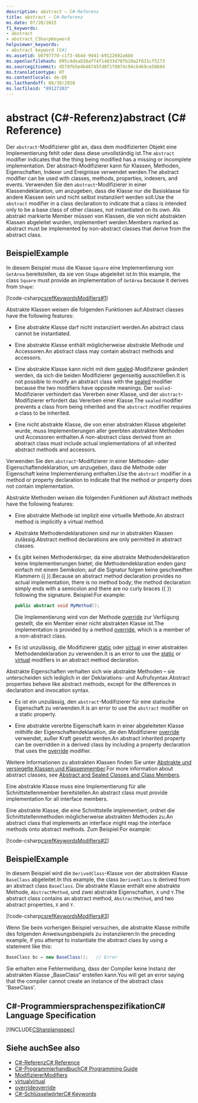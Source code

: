 ```yaml
---
description: abstract – C#-Referenz
title: abstract – C#-Referenz
ms.date: 07/20/2015
f1_keywords:
- abstract
- abstract_CSharpKeyword
helpviewer_keywords:
- abstract keyword [C#]
ms.assetid: b0797770-c1f3-4b4d-9441-b9122602a6bb
ms.openlocfilehash: 095c4dea838aff4f14833d78fb10a2f831cf5173
ms.sourcegitcommit: d579fb5e4b46745fd0f1f8874c94c6469ce58604
ms.translationtype: HT
ms.contentlocale: de-DE
ms.lasthandoff: 08/30/2020
ms.locfileid: "89127203"
---
```

# <a name="abstract-c-reference"></a><span data-ttu-id="f40dd-103">abstract (C#-Referenz)</span><span class="sxs-lookup"><span data-stu-id="f40dd-103">abstract (C# Reference)</span></span>
<span data-ttu-id="f40dd-104">Der `abstract`-Modifizierer gibt an, dass dem modifizierten Objekt eine Implementierung fehlt oder dass diese unvollständig ist.</span><span class="sxs-lookup"><span data-stu-id="f40dd-104">The `abstract` modifier indicates that the thing being modified has a missing or incomplete implementation.</span></span> <span data-ttu-id="f40dd-105">Der abstract-Modifizierer kann für Klassen, Methoden, Eigenschaften, Indexer und Ereignisse verwendet werden.</span><span class="sxs-lookup"><span data-stu-id="f40dd-105">The abstract modifier can be used with classes, methods, properties, indexers, and events.</span></span> <span data-ttu-id="f40dd-106">Verwenden Sie den `abstract`-Modifizierer in einer Klassendeklaration, um anzugeben, dass die Klasse nur die Basisklasse für andere Klassen sein und nicht selbst instanziiert werden soll.</span><span class="sxs-lookup"><span data-stu-id="f40dd-106">Use the `abstract` modifier in a class declaration to indicate that a class is intended only to be a base class of other classes, not instantiated on its own.</span></span> <span data-ttu-id="f40dd-107">Als abstrakt markierte Member müssen von Klassen, die von nicht abstrakten Klassen abgeleitet wurden, implementiert werden.</span><span class="sxs-lookup"><span data-stu-id="f40dd-107">Members marked as abstract must be implemented by non-abstract classes that derive from the abstract class.</span></span>
  
## <a name="example"></a><span data-ttu-id="f40dd-108">Beispiel</span><span class="sxs-lookup"><span data-stu-id="f40dd-108">Example</span></span>  
 <span data-ttu-id="f40dd-109">In diesem Beispiel muss die Klasse `Square` eine Implementierung von `GetArea` bereitstellen, da sie von `Shape` abgeleitet ist:</span><span class="sxs-lookup"><span data-stu-id="f40dd-109">In this example, the class `Square` must provide an implementation of `GetArea` because it derives from `Shape`:</span></span>  
  
 [!code-csharp[csrefKeywordsModifiers#1](~/samples/snippets/csharp/VS_Snippets_VBCSharp/csrefKeywordsModifiers/CS/csrefKeywordsModifiers.cs#1)]
  
 <span data-ttu-id="f40dd-110">Abstrakte Klassen weisen die folgenden Funktionen auf:</span><span class="sxs-lookup"><span data-stu-id="f40dd-110">Abstract classes have the following features:</span></span>  
  
- <span data-ttu-id="f40dd-111">Eine abstrakte Klasse darf nicht instanziiert werden.</span><span class="sxs-lookup"><span data-stu-id="f40dd-111">An abstract class cannot be instantiated.</span></span>  
  
- <span data-ttu-id="f40dd-112">Eine abstrakte Klasse enthält möglicherweise abstrakte Methode und Accessoren.</span><span class="sxs-lookup"><span data-stu-id="f40dd-112">An abstract class may contain abstract methods and accessors.</span></span>  
  
- <span data-ttu-id="f40dd-113">Eine abstrakte Klasse kann nicht mit dem [sealed](./sealed.md)-Modifizierer geändert werden, da sich die beiden Modifizierer gegenseitig ausschließen.</span><span class="sxs-lookup"><span data-stu-id="f40dd-113">It is not possible to modify an abstract class with the [sealed](./sealed.md) modifier because the two modifiers have opposite meanings.</span></span> <span data-ttu-id="f40dd-114">Der `sealed`-Modifizierer verhindert das Vererben einer Klasse, und der `abstract`-Modifizierer erfordert das Vererben einer Klasse.</span><span class="sxs-lookup"><span data-stu-id="f40dd-114">The `sealed` modifier prevents a class from being inherited and the `abstract` modifier requires a class to be inherited.</span></span>  
  
- <span data-ttu-id="f40dd-115">Eine nicht abstrakte Klasse, die von einer abstrakten Klasse abgeleitet wurde, muss Implementierungen aller geerbten abstrakten Methoden und Accessoren enthalten.</span><span class="sxs-lookup"><span data-stu-id="f40dd-115">A non-abstract class derived from an abstract class must include actual implementations of all inherited abstract methods and accessors.</span></span>  
  
 <span data-ttu-id="f40dd-116">Verwenden Sie den `abstract`-Modifizierer in einer Methoden- oder Eigenschaftendeklaration, um anzugeben, dass die Methode oder Eigenschaft keine Implementierung enthalten.</span><span class="sxs-lookup"><span data-stu-id="f40dd-116">Use the `abstract` modifier in a method or property declaration to indicate that the method or property does not contain implementation.</span></span>  
  
 <span data-ttu-id="f40dd-117">Abstrakte Methoden weisen die folgenden Funktionen auf:</span><span class="sxs-lookup"><span data-stu-id="f40dd-117">Abstract methods have the following features:</span></span>  
  
- <span data-ttu-id="f40dd-118">Eine abstrakte Methode ist implizit eine virtuelle Methode.</span><span class="sxs-lookup"><span data-stu-id="f40dd-118">An abstract method is implicitly a virtual method.</span></span>  
  
- <span data-ttu-id="f40dd-119">Abstrakte Methodendeklarationen sind nur in abstrakten Klassen zulässig.</span><span class="sxs-lookup"><span data-stu-id="f40dd-119">Abstract method declarations are only permitted in abstract classes.</span></span>  
  
- <span data-ttu-id="f40dd-120">Es gibt keinen Methodenkörper, da eine abstrakte Methodendeklaration keine Implementierungen bietet; die Methodendeklaration enden ganz einfach mit einem Semikolon; auf die Signatur folgen keine geschweiften Klammern ({ }).</span><span class="sxs-lookup"><span data-stu-id="f40dd-120">Because an abstract method declaration provides no actual implementation, there is no method body; the method declaration simply ends with a semicolon and there are no curly braces ({ }) following the signature.</span></span> <span data-ttu-id="f40dd-121">Beispiel:</span><span class="sxs-lookup"><span data-stu-id="f40dd-121">For example:</span></span>  
  
    ```csharp  
    public abstract void MyMethod();  
    ```  
  
     <span data-ttu-id="f40dd-122">Die Implementierung wird von der Methode [override](./override.md) zur Verfügung gestellt, die ein Member einer nicht abstrakten Klasse ist.</span><span class="sxs-lookup"><span data-stu-id="f40dd-122">The implementation is provided by a method [override](./override.md), which is a member of a non-abstract class.</span></span>  
  
- <span data-ttu-id="f40dd-123">Es ist unzulässig, die Modifizierer [static](./static.md) oder [virtual](./virtual.md) in einer abstrakten Methodendeklaration zu verwenden.</span><span class="sxs-lookup"><span data-stu-id="f40dd-123">It is an error to use the [static](./static.md) or [virtual](./virtual.md) modifiers in an abstract method declaration.</span></span>  
  
 <span data-ttu-id="f40dd-124">Abstrakte Eigenschaften verhalten sich wie abstrakte Methoden – sie unterscheiden sich lediglich in der Deklarations- und Aufrufsyntax.</span><span class="sxs-lookup"><span data-stu-id="f40dd-124">Abstract properties behave like abstract methods, except for the differences in declaration and invocation syntax.</span></span>  
  
- <span data-ttu-id="f40dd-125">Es ist ein unzulässig, den `abstract`-Modifizierer für eine statische Eigenschaft zu verwenden.</span><span class="sxs-lookup"><span data-stu-id="f40dd-125">It is an error to use the `abstract` modifier on a static property.</span></span>  
  
- <span data-ttu-id="f40dd-126">Eine abstrakte vererbte Eigenschaft kann in einer abgeleiteten Klasse mithilfe der Eigenschaftendeklaration, die den Modifizierer [override](./override.md) verwendet, außer Kraft gesetzt werden.</span><span class="sxs-lookup"><span data-stu-id="f40dd-126">An abstract inherited property can be overridden in a derived class by including a property declaration that uses the [override](./override.md) modifier.</span></span>  
  
 <span data-ttu-id="f40dd-127">Weitere Informationen zu abstrakten Klassen finden Sie unter [Abstrakte und versiegelte Klassen und Klassenmember](../../programming-guide/classes-and-structs/abstract-and-sealed-classes-and-class-members.md).</span><span class="sxs-lookup"><span data-stu-id="f40dd-127">For more information about abstract classes, see [Abstract and Sealed Classes and Class Members](../../programming-guide/classes-and-structs/abstract-and-sealed-classes-and-class-members.md).</span></span>  
  
 <span data-ttu-id="f40dd-128">Eine abstrakte Klasse muss eine Implementierung für alle Schnittstellenmember bereitstellen.</span><span class="sxs-lookup"><span data-stu-id="f40dd-128">An abstract class must provide implementation for all interface members.</span></span>  
  
 <span data-ttu-id="f40dd-129">Eine abstrakte Klasse, die eine Schnittstelle implementiert, ordnet die Schnittstellenmethoden möglicherweise abstrakten Methoden zu.</span><span class="sxs-lookup"><span data-stu-id="f40dd-129">An abstract class that implements an interface might map the interface methods onto abstract methods.</span></span> <span data-ttu-id="f40dd-130">Zum Beispiel:</span><span class="sxs-lookup"><span data-stu-id="f40dd-130">For example:</span></span>  
  
[!code-csharp[csrefKeywordsModifiers#2](~/samples/snippets/csharp/VS_Snippets_VBCSharp/csrefKeywordsModifiers/CS/csrefKeywordsModifiers.cs#2)]
  
## <a name="example"></a><span data-ttu-id="f40dd-131">Beispiel</span><span class="sxs-lookup"><span data-stu-id="f40dd-131">Example</span></span>  
 <span data-ttu-id="f40dd-132">In diesem Beispiel wird die `DerivedClass`-Klasse von der abstrakten Klasse `BaseClass` abgeleitet.</span><span class="sxs-lookup"><span data-stu-id="f40dd-132">In this example, the class `DerivedClass` is derived from an abstract class `BaseClass`.</span></span> <span data-ttu-id="f40dd-133">Die abstrakte Klasse enthält eine abstrakte Methode, `AbstractMethod`, und zwei abstrakte Eigenschaften, `X` und `Y`.</span><span class="sxs-lookup"><span data-stu-id="f40dd-133">The abstract class contains an abstract method, `AbstractMethod`, and two abstract properties, `X` and `Y`.</span></span>  
  
[!code-csharp[csrefKeywordsModifiers#3](~/samples/snippets/csharp/VS_Snippets_VBCSharp/csrefKeywordsModifiers/CS/csrefKeywordsModifiers.cs#3)]
  
 <span data-ttu-id="f40dd-134">Wenn Sie beim vorherigen Beispiel versuchen, die abstrakte Klasse mithilfe des folgenden Anweisungsbeispiels zu instanziieren:</span><span class="sxs-lookup"><span data-stu-id="f40dd-134">In the preceding example, if you attempt to instantiate the abstract class by using a statement like this:</span></span>  
  
```csharp
BaseClass bc = new BaseClass();   // Error  
```  
  
<span data-ttu-id="f40dd-135">Sie erhalten eine Fehlermeldung, dass der Compiler keine Instanz der abstrakten Klasse „BaseClass“ erstellen kann.</span><span class="sxs-lookup"><span data-stu-id="f40dd-135">You will get an error saying that the compiler cannot create an instance of the abstract class 'BaseClass'.</span></span>  
  
## <a name="c-language-specification"></a><span data-ttu-id="f40dd-136">C#-Programmiersprachenspezifikation</span><span class="sxs-lookup"><span data-stu-id="f40dd-136">C# Language Specification</span></span>  
 [!INCLUDE[CSharplangspec](~/includes/csharplangspec-md.md)]  
  
## <a name="see-also"></a><span data-ttu-id="f40dd-137">Siehe auch</span><span class="sxs-lookup"><span data-stu-id="f40dd-137">See also</span></span>

- [<span data-ttu-id="f40dd-138">C#-Referenz</span><span class="sxs-lookup"><span data-stu-id="f40dd-138">C# Reference</span></span>](../index.md)
- [<span data-ttu-id="f40dd-139">C#-Programmierhandbuch</span><span class="sxs-lookup"><span data-stu-id="f40dd-139">C# Programming Guide</span></span>](../../programming-guide/index.md)
- [<span data-ttu-id="f40dd-140">Modifizierer</span><span class="sxs-lookup"><span data-stu-id="f40dd-140">Modifiers</span></span>](index.md)
- [<span data-ttu-id="f40dd-141">virtual</span><span class="sxs-lookup"><span data-stu-id="f40dd-141">virtual</span></span>](./virtual.md)
- [<span data-ttu-id="f40dd-142">override</span><span class="sxs-lookup"><span data-stu-id="f40dd-142">override</span></span>](./override.md)
- [<span data-ttu-id="f40dd-143">C#-Schlüsselwörter</span><span class="sxs-lookup"><span data-stu-id="f40dd-143">C# Keywords</span></span>](./index.md)
